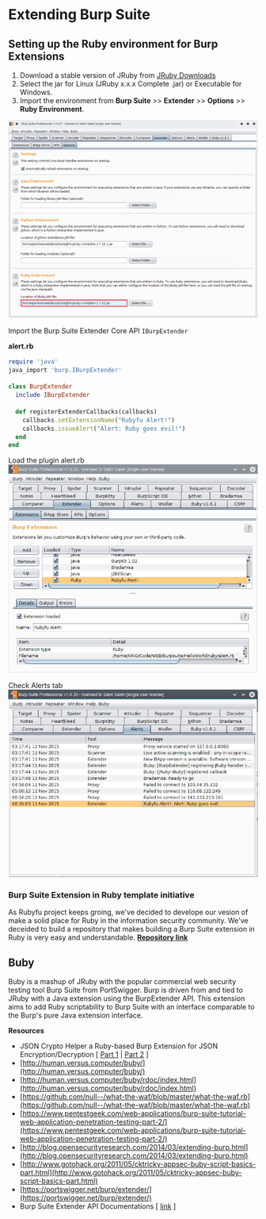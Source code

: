 # Extending Burp Suite

## Setting up the Ruby environment for Burp Extensions

1. Download a stable version of JRuby from [JRuby Downloads](http://jruby.org/download)
2. Select the jar for Linux \(JRuby x.x.x Complete .jar\) or Executable for Windows.
3. Import the environment from **Burp Suite** &gt;&gt; **Extender** &gt;&gt; **Options** &gt;&gt; **Ruby Environment**.

![](webfu__burp_setenv1.png)

Import the Burp Suite Extender Core API `IBurpExtender`

**alert.rb**

```ruby
require 'java'
java_import 'burp.IBurpExtender'

class BurpExtender
  include IBurpExtender

  def registerExtenderCallbacks(callbacks)
    callbacks.setExtensionName("Rubyfu Alert!")
    callbacks.issueAlert("Alert: Ruby goes evil!")
  end
end
```

Load the plugin alert.rb  
![](webfu__burp-ext1.png)

Check Alerts tab  
![](webfu__burp-ext2.png)

### Burp Suite Extension in Ruby template initiative 

As Rubyfu project keeps groing, we've decided to develope our vesion of make a solid place for Ruby in the information security community. We've deceided to build a repository that makes building a Burp Suite extension in Ruby is very easy and understandable. [**Repository link**](https://github.com/KINGSABRI/BurpSuite_Extension_Ruby_Template) 



## Buby

Buby is a mashup of JRuby with the popular commercial web security testing tool Burp Suite from PortSwigger. Burp is driven from and tied to JRuby with a Java extension using the BurpExtender API. This extension aims to add Ruby scriptability to Burp Suite with an interface comparable to the Burp's pure Java extension interface.

**Resources**

* JSON Crypto Helper a Ruby-based Burp Extension for JSON Encryption/Decryption \[ [Part 1](https://www.trustwave.com/Resources/SpiderLabs-Blog/JSON-Crypto-Helper-a-Ruby-based-Burp-Extension-for-JSON-Encryption/Decryption---Part-I/) \| [Part 2](http://blog.spiderlabs.com/2015/01/json-crypto-helper-a-ruby-based-burp-extension-for-json-encryptiondecryption-part-ii.html) \]
* [http://human.versus.computer/buby/](http://human.versus.computer/buby/)
* [http://human.versus.computer/buby/rdoc/index.html](http://human.versus.computer/buby/rdoc/index.html)
* [https://github.com/null--/what-the-waf/blob/master/what-the-waf.rb](https://github.com/null--/what-the-waf/blob/master/what-the-waf.rb)
* [https://www.pentestgeek.com/web-applications/burp-suite-tutorial-web-application-penetration-testing-part-2/](https://www.pentestgeek.com/web-applications/burp-suite-tutorial-web-application-penetration-testing-part-2/)
* [http://blog.opensecurityresearch.com/2014/03/extending-burp.html](http://blog.opensecurityresearch.com/2014/03/extending-burp.html)
* [http://www.gotohack.org/2011/05/cktricky-appsec-buby-script-basics-part.html](http://www.gotohack.org/2011/05/cktricky-appsec-buby-script-basics-part.html)
* [https://portswigger.net/burp/extender/](https://portswigger.net/burp/extender/)
* Burp Suite Extender API Documentations \[ [link](https://portswigger.net/burp/extender/api/) \]



